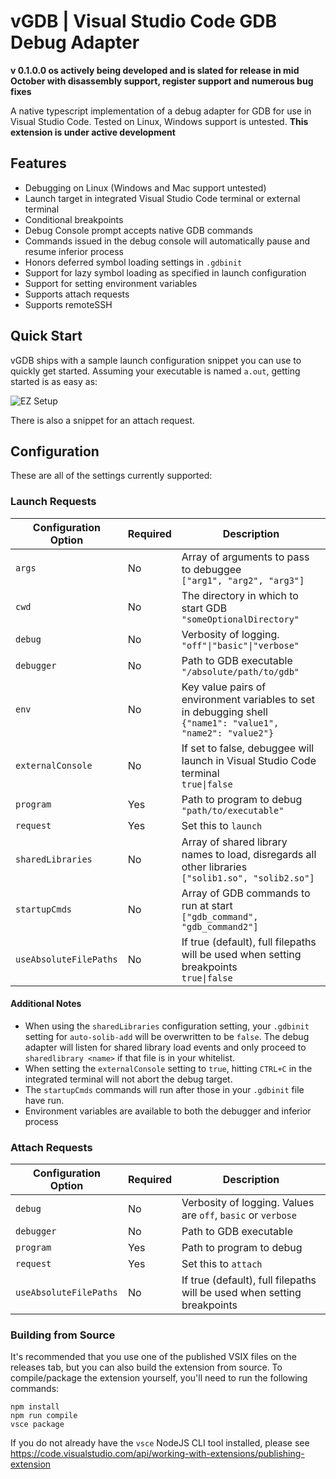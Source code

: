 # vGDB | Visual Studio Code GDB Debug Adapter

**v 0.1.0.0 os actively being developed and is slated for release in mid October with disassembly support, register support and numerous bug fixes**

A native typescript implementation of a debug adapter for GDB for use in Visual Studio Code. Tested on Linux, Windows support is untested. **This extension is under active development**

## Features

- Debugging on Linux (Windows and Mac support untested)
- Launch target in integrated Visual Studio Code terminal or external terminal
- Conditional breakpoints
- Debug Console prompt accepts native GDB commands
- Commands issued in the debug console will automatically pause and resume inferior process
- Honors deferred symbol loading settings in `.gdbinit`
- Support for lazy symbol loading as specified in launch configuration
- Support for setting environment variables
- Supports attach requests
- Supports remoteSSH

## Quick Start

vGDB ships with a sample launch configuration snippet you can use to quickly get started. Assuming your executable is named `a.out`, getting started is as easy as:

![EZ Setup](resources/ezsetup.gif)

There is also a snippet for an attach request.

## Configuration

These are all of the settings currently supported:

### Launch Requests

| Configuration Option  | Required | Description                                                              |
| --------------------- |----------|--------------------------------------------------------------------------|
| `args`                | No       | Array of arguments to pass to debuggee<br>```["arg1", "arg2", "arg3"]``` |
| `cwd`                 | No       | The directory in which to start GDB<br>```"someOptionalDirectory"```     |
| `debug`               | No       | Verbosity of logging.<br>```"off"\|"basic"\|"verbose"```                 |
| `debugger`            | No       | Path to GDB executable<br>```"/absolute/path/to/gdb"```                  |
| `env`                 | No       | Key value pairs of environment variables to set in debugging shell<br>```{"name1": "value1", "name2": "value2"}``` |
| `externalConsole`     | No       | If set to false, debuggee will launch in Visual Studio Code terminal<br>```true\|false``` |
| `program`             | Yes      | Path to program to debug<br>```"path/to/executable"```                   |
| `request`             | Yes      | Set this to `launch`                                                     |
| `sharedLibraries`     | No       | Array of shared library names to load, disregards all other libraries<br>```["solib1.so", "solib2.so"]``` |
| `startupCmds`         | No       | Array of GDB commands to run at start<br>```["gdb_command", "gdb_command2"]``` |
| `useAbsoluteFilePaths`| No       | If true (default), full filepaths will be used when setting breakpoints<br>```true\|false``` |


#### Additional Notes
- When using the `sharedLibraries` configuration setting, your `.gdbinit` setting for `auto-solib-add` will be overwritten to be `false`. The debug adapter will listen for shared library load events and only proceed to `sharedlibrary <name>` if that file is in your whitelist.
- When setting the `externalConsole` setting to `true`, hitting `CTRL+C` in the integrated terminal will not abort the debug target.
- The `startupCmds` commands will run after those in your `.gdbinit` file have run.
- Environment variables are available to both the debugger and inferior process

### Attach Requests

| Configuration Option  | Required | Description                                                              |
| --------------------- |----------|--------------------------------------------------------------------------|
| `debug`               | No       | Verbosity of logging. Values are `off`, `basic` or `verbose`             |
| `debugger`            | No       | Path to GDB executable                                                   |
| `program`             | Yes      | Path to program to debug                                                 |
| `request`             | Yes      | Set this to `attach`                                                     |
| `useAbsoluteFilePaths`| No       | If true (default), full filepaths will be used when setting breakpoints  |

### Building from Source

It's recommended that you use one of the published VSIX files on the releases tab, but you can also build the extension from source. To compile/package the extension yourself, you'll need to run the following commands:
```
npm install
npm run compile
vsce package
```

If you do not already have the `vsce` NodeJS CLI tool installed, please see https://code.visualstudio.com/api/working-with-extensions/publishing-extension
